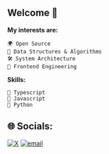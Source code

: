 ## Welcome 👋

**My interests are:**
```
🌍 Open Source
🧠 Data Structures & Algorithms
🛠️ System Architecture
🎨 Frontend Engineering
```


**Skills:** 
```
💬 Typescript
💬 Javascript
💬 Python
```


## 🌐 Socials:
[![X](https://img.shields.io/badge/X-black.svg?logo=X&logoColor=white)](https://x.com/yuji__dev) [![email](https://img.shields.io/badge/Email-D14836?logo=gmail&logoColor=white)](mailto:segdavid03@gmail.com) 

